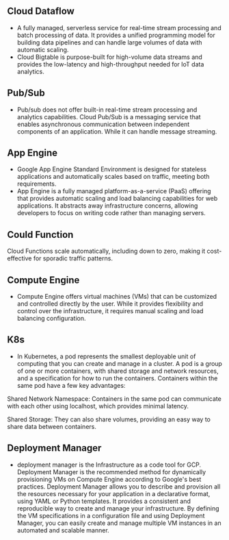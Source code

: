 ## Cloud Dataflow
- A fully managed, serverless service for real-time stream processing and batch processing of data. It provides a unified programming model for building data pipelines and can handle large volumes of data with automatic scaling.
- Cloud Bigtable is purpose-built for high-volume data streams and provides the low-latency and high-throughput needed for IoT data analytics.

## Pub/Sub
- Pub/sub does not offer built-in real-time stream processing and analytics capabilities. Cloud Pub/Sub is a messaging service that enables asynchronous communication between independent components of an application. While it can handle message streaming.

## App Engine
- Google App Engine Standard Environment is designed for stateless applications and automatically scales based on traffic, meeting both requirements.
- App Engine is a fully managed platform-as-a-service (PaaS) offering that provides automatic scaling and load balancing capabilities for web applications. It abstracts away infrastructure concerns, allowing developers to focus on writing code rather than managing servers.

## Could Function
Cloud Functions scale automatically, including down to zero, making it cost-effective for sporadic traffic patterns.

## Compute Engine
- Compute Engine offers virtual machines (VMs) that can be customized and controlled directly by the user. While it provides flexibility and control over the infrastructure, it requires manual scaling and load balancing configuration.

## K8s
-  In Kubernetes, a pod represents the smallest deployable unit of computing that you can create and manage in a cluster. A pod is a group of one or more containers, with shared storage and network resources, and a specification for how to run the containers. Containers within the same pod have a few key advantages:

Shared Network Namespace: Containers in the same pod can communicate with each other using localhost, which provides minimal latency.

Shared Storage: They can also share volumes, providing an easy way to share data between containers.

## Deployment Manager
- deployment manager is the Infrastructure as a code tool for GCP. Deployment Manager is the recommended method for dynamically provisioning VMs on Compute Engine according to Google's best practices. Deployment Manager allows you to describe and provision all the resources necessary for your application in a declarative format, using YAML or Python templates. It provides a consistent and reproducible way to create and manage your infrastructure. By defining the VM specifications in a configuration file and using Deployment Manager, you can easily create and manage multiple VM instances in an automated and scalable manner.
